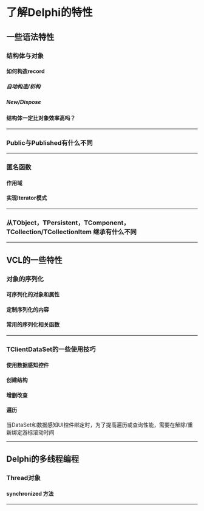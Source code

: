 # 了解Delphi的特性

## 一些语法特性
### 结构体与对象
#### 如何构造record
##### 自动构造/析构
##### New/Dispose
#### 结构体一定比对象效率高吗？

---
### Public与Published有什么不同
---
### 匿名函数
#### 作用域
#### 实现Iterator模式
---
### 从TObject，TPersistent，TComponent，TCollection/TCollectionItem 继承有什么不同
---
## VCL的一些特性
### 对象的序列化
#### 可序列化的对象和属性
#### 定制序列化的内容
#### 常用的序列化相关函数
---
### TClientDataSet的一些使用技巧
#### 使用数据感知控件
#### 创建结构
#### 增删改查
#### 遍历
当DataSet和数据感知UI控件绑定时，为了提高遍历或查询性能，需要在解除/重新绑定游标滚动时间 

---
## Delphi的多线程编程
### Thread对象
#### synchronized 方法
---